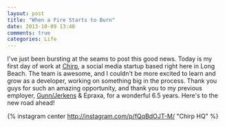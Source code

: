 ```yaml
---
layout: post
title: "When a Fire Starts to Burn"
date: 2013-10-09 13:40
comments: true
categories: Life
---
```


I've just been bursting at the seams to post this good news. Today is my first day of work at [Chirp](http://uchirp.it), a social media startup based right here in Long Beach. The team is awesome, and I couldn't be more excited to learn and grow as a developer, working on something big in the process. Thank you guys for such an amazing opportunity, and thank you to my previous employer, [Gunn/Jerkens](http://gunnjerkens.com) & Epraxa, for a wonderful 6.5 years. Here's to the new road ahead!

{% instagram center http://instagram.com/p/fQqBdOJT-M/ "Chirp HQ" %}
